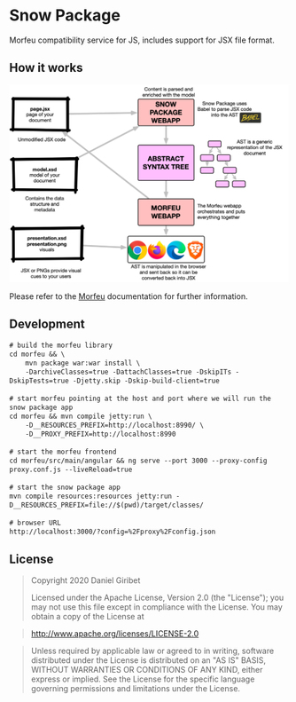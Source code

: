 # Snow Package
Morfeu compatibility service for JS, includes support for JSX file format.

## How it works

![How it works](./src/site/img/how-it-works.png)

Please refer to the [Morfeu](https://github.com/danigiri/morfeu) documentation for further information.


## Development

    # build the morfeu library
    cd morfeu && \
        mvn package war:war install \
        -DarchiveClasses=true -DattachClasses=true -DskipITs -DskipTests=true -Djetty.skip -Dskip-build-client=true 
    
    # start morfeu pointing at the host and port where we will run the snow package app
    cd morfeu && mvn compile jetty:run \
        -D__RESOURCES_PREFIX=http://localhost:8990/ \
        -D__PROXY_PREFIX=http://localhost:8990
        
    # start the morfeu frontend
    cd morfeu/src/main/angular && ng serve --port 3000 --proxy-config proxy.conf.js --liveReload=true

    # start the snow package app
    mvn compile resources:resources jetty:run -D__RESOURCES_PREFIX=file://$(pwd)/target/classes/

    # browser URL
    http://localhost:3000/?config=%2Fproxy%2Fconfig.json

## License

> Copyright 2020 Daniel Giribet
>
> Licensed under the Apache License, Version 2.0 (the "License");
> you may not use this file except in compliance with the License.
> You may obtain a copy of the License at

>   http://www.apache.org/licenses/LICENSE-2.0

> Unless required by applicable law or agreed to in writing, software
> distributed under the License is distributed on an "AS IS" BASIS,
> WITHOUT WARRANTIES OR CONDITIONS OF ANY KIND, either express or implied.
> See the License for the specific language governing permissions and
> limitations under the License.
    